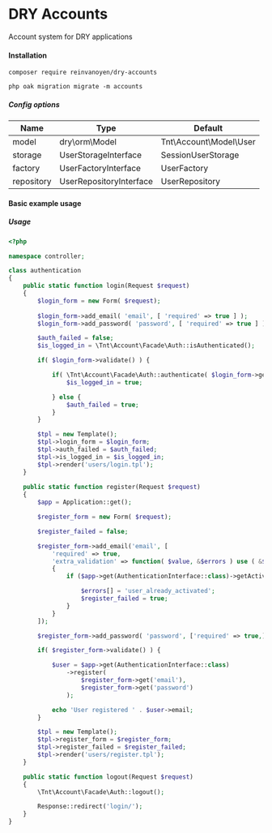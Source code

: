 # DRY Accounts
Account system for DRY applications

#### Installation
```ssh
composer require reinvanoyen/dry-accounts

php oak migration migrate -m accounts
```

##### Config options
Name                | Type                          | Default
------------------- | ------------------------------|--------------------------
model               | dry\orm\Model                 | Tnt\Account\Model\User
storage             | UserStorageInterface          | SessionUserStorage
factory             | UserFactoryInterface          | UserFactory
repository          | UserRepositoryInterface       | UserRepository

#### Basic example usage

##### Usage
```php
<?php

namespace controller;

class authentication
{
    public static function login(Request $request)
    {
        $login_form = new Form( $request);
        
        $login_form->add_email( 'email', [ 'required' => true ] );
        $login_form->add_password( 'password', [ 'required' => true ] );

        $auth_failed = false;
        $is_logged_in = \Tnt\Account\Facade\Auth::isAuthenticated();

        if( $login_form->validate() ) {

            if( \Tnt\Account\Facade\Auth::authenticate( $login_form->get( 'email' ), $login_form->get( 'password' ) ) ) {
                $is_logged_in = true;

            } else {
                $auth_failed = true;
            }
        }

        $tpl = new Template();
        $tpl->login_form = $login_form;
        $tpl->auth_failed = $auth_failed;
        $tpl->is_logged_in = $is_logged_in;
        $tpl->render('users/login.tpl');
    }
    
    public static function register(Request $request)
    {
        $app = Application::get();

        $register_form = new Form( $request);

        $register_failed = false;

        $register_form->add_email('email', [
            'required' => true,
            'extra_validation' => function( $value, &$errors ) use ( &$register_failed, $app )
            {
                if ($app->get(AuthenticationInterface::class)->getActivatedUser($value)) {

                    $errors[] = 'user_already_activated';
                    $register_failed = true;
                }
            }
        ]);

        $register_form->add_password( 'password', ['required' => true,] );

        if( $register_form->validate() ) {

            $user = $app->get(AuthenticationInterface::class)
                ->register(
                    $register_form->get('email'),
                    $register_form->get('password')
                );

            echo 'User registered ' . $user->email;
        }

        $tpl = new Template();
        $tpl->register_form = $register_form;
        $tpl->register_failed = $register_failed;
        $tpl->render('users/register.tpl');
    }

    public static function logout(Request $request)
    {
        \Tnt\Account\Facade\Auth::logout();

        Response::redirect('login/');
    }
}
```